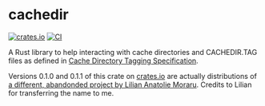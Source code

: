 # cachedir
[![crates.io](https://img.shields.io/crates/v/cachedir)](https://crates.io/crates/cachedir)
[![CI](https://github.com/jstasiak/cdir/workflows/CI/badge.svg)](https://github.com/jstasiak/cdir/actions?query=workflow%3ACI+branch%3Amaster)

A Rust library to help interacting with cache directories and CACHEDIR.TAG files as defined in
[Cache Directory Tagging Specification](https://bford.info/cachedir/).

Versions 0.1.0 and 0.1.1 of this crate on [crates.io](https://crates.io) are actually distributions of
[a different, abandonded project by Lilian Anatolie Moraru](https://github.com/lilianmoraru/cachedir).
Credits to Lilian for transferring the name to me.
